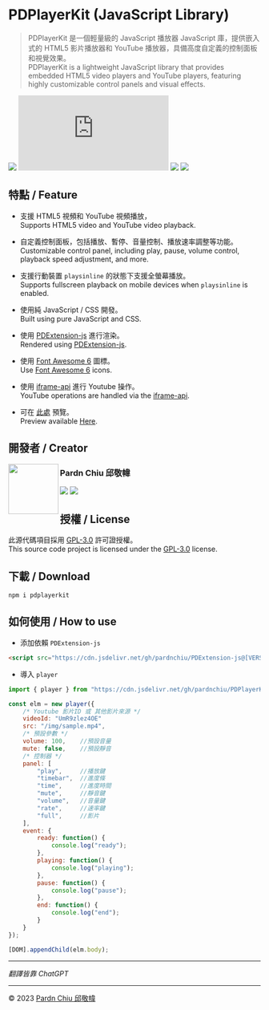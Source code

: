 # PDPlayerKit (JavaScript Library)

> PDPlayerKit 是一個輕量級的 JavaScript 播放器 JavaScript 庫，提供嵌入式的 HTML5 影片播放器和 YouTube 播放器，具備高度自定義的控制面板和視覺效果。<br>
> PDPlayerKit is a lightweight JavaScript library that provides embedded HTML5 video players and YouTube players, featuring highly customizable control panels and visual effects.

![](https://img.shields.io/github/v/release/pardnchiu/PDPlayerKit?color=red) ![](https://img.shields.io/github/size/pardnchiu/PDPlayerKit/dist%2FPDPlayerKit.js?color=green) ![](https://img.shields.io/github/license/pardnchiu/PDPlayerKit?color=blue) ![](https://img.shields.io/badge/creator-Pardn%20Chiu%20邱敬幃-A374BF) 

## 特點 / Feature

- 支援 HTML5 視頻和 YouTube 視頻播放，<br>
    Supports HTML5 video and YouTube video playback. 

- 自定義控制面板，包括播放、暫停、音量控制、播放速率調整等功能。<br>
    Customizable control panel, including play, pause, volume control, playback speed adjustment, and more.

- 支援行動裝置 `playsinline` 的狀態下支援全螢幕播放。<br>
    Supports fullscreen playback on mobile devices when `playsinline` is enabled. 
  
- 使用純 JavaScript / CSS 開發。<br>
    Built using pure JavaScript and CSS.
  
- 使用 [PDExtension-js](https://github.com/pardnchiu/PDExtension-js) 進行渲染。<br>
    Rendered using [PDExtension-js](https://github.com/pardnchiu/PDExtension-js).
  
- 使用 [Font Awesome 6](https://fontawesome.com/v6/search) 圖標。<br>
    Use [Font Awesome 6](https://fontawesome.com/v6/search) icons.
  
- 使用 [iframe-api](https://www.youtube.com/iframe_api) 進行 Youtube 操作。<br>
    YouTube operations are handled via the [iframe-api](https://www.youtube.com/iframe_api).
  
- 可在 [此處](https://pardnchiu.github.io/PDPlayerKit) 預覽。<br>
    Preview available [Here](https://pardnchiu.github.io/PDPlayerKit).

## 開發者 / Creator

<a href="https://pardn.io">
<img src=https://pardn.io/image/head-s.jpg align=left width=100 height=100>
</a>

### Pardn Chiu 邱敬幃

[![](https://pardn.io/image/mail.svg)](mailto:mail@pardn.ltd) [![](https://skillicons.dev/icons?i=linkedin)](https://linkedin.com/in/pardnchiu) 

## 授權 / License

此源代碼項目採用 [GPL-3.0](https://github.com/pardnchiu/markdown-editor/blob/main/LICENSE) 許可證授權。<br>
This source code project is licensed under the [GPL-3.0](https://github.com/pardnchiu/markdown-editor/blob/main/LICENSE) license.

## 下載 / Download

```Shell
npm i pdplayerkit
```

## 如何使用 / How to use

- 添加依賴 `PDExtension-js`
```Html
<script src="https://cdn.jsdelivr.net/gh/pardnchiu/PDExtension-js@[VERSION]/dist/PDExtension.min.js" copyright="Pardn Ltd"></script>
```

- 導入 `player`
```Javascript
import { player } from "https://cdn.jsdelivr.net/gh/pardnchiu/PDPlayerKit@[VERSION]/dist/PDPlayerKit.js";

const elm = new player({
    /* Youtube 影片ID 或 其他影片來源 */
    videoId: "UmR9zlez4OE"
    src: "/img/sample.mp4",
    /* 預設參數 */
    volume: 100,    //預設音量
    mute: false,    //預設靜音
    /* 控制器 */
    panel: [
        "play",     //播放鍵
        "timebar",  //進度條
        "time",     //進度時間
        "mute",     //靜音鍵
        "volume",   //音量鍵
        "rate",     //速率鍵
        "full",     //影片
    ],
    event: {
        ready: function() {
            console.log("ready");
        },
        playing: function() {
            console.log("playing");
        },
        pause: function() {
            console.log("pause");
        },
        end: function() {
            console.log("end");
        }
    }
});

[DOM].appendChild(elm.body);
```
***

*翻譯皆靠 ChatGPT*

***

©️ 2023 [Pardn Chiu 邱敬幃](https://www.linkedin.com/in/pardnchiu)
